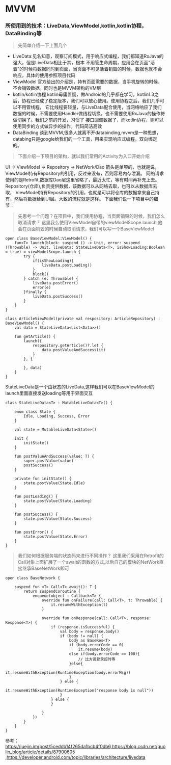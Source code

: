 # MVVM
### 所使用到的技术：LiveData,ViewModel,kotlin,kotlin协程，DataBinding等
> 先简单介绍一下上面几个
* LiveData:见名知意，观察订阅模式，用于响应式编程，我们都知道RxJava的强大，但是LiveData相比于其，根本
不用管生命周期，应用会在页面"活着"的时候将数据同时到页面，当页面不可见活着销毁的时候，数据也就不会响应，具体的使用参照项目代码
* ViewModel
官方给出的介绍是，持有页面需要的数据，当手机旋转的时候，不会销毁数据。同时也是MVVM架构的VM层
* kotlin/kotlin协程
kotlin毋庸置疑，做Android的几乎都在学习，kotlin1.3之后，协程已经成了稳定版本，我们可以放心使用。使用协程之后，我们几乎可以不用管线程，
它比线程要轻量，与LiveData配合使用，当网络响应了我们数据的时候，不需要使用Handler做线程切换，也不需要使用RxJava的操作符做切换了。我们之前的开发，习惯了
接口回调数据了，而kotlin协程，则可以使用同步的方式做异步的操作，代码简洁高效
* DataBinding
谈到MVVM,很多人就离不开databinding,mvvm是一种思想，databing只是google给我们的一个工具，用来实现响应式编程，双向绑定的。

> 下面介绍一下项目的架构，就以我们常用的Activity为入口开始介绍

UI -> ViewModel -> Repository -> NetWork/Dao
箭头是单项的，也就是说，ViewModel持有Repository的引用，反过来没有，否则容易内存泄漏。
网络请求使用的是Retrofit,数据库Dao层这里省略了，最近太忙，等有时间再补充上去。Repository(仓库),负责提供数据，该数据可以从网络去取，也可以从数据库去取，
ViewModel持有Repository的引用，也就是可以将仓库的数据拿来自己持有，然后将数据给到UI层。大致的流程就是这样。
下面我们说一下项目中的细节：
> 先思考一个问题？在项目中，我们使用协程，当页面销毁的时候，我们怎么取消请求？
这里我么使用ViewModel自带的viewModelScope.launch,他会在页面销毁的时候自动取消请求，我们可以写一个BaseViewModel
```
open class BaseViewModel:ViewModel() {
    fun<T> launch(block: suspend () -> Unit, error: suspend (Throwable) -> Unit, liveData: StateLiveData<T>, isShowLoading:Boolean = true) = viewModelScope.launch {
        try {
            if(isShowLoading){
                liveData.postLoading()
            }
            block()
        } catch (e: Throwable) {
            liveData.postError()
            error(e)
        }finally {
            liveData.postSuccess()
        }
    }
}

class ArticleViewModel(private val respository: ArticleRepository) : BaseViewModel() {
    val data = StateLiveData<List<Data>>()

    fun getArticle() {
        launch({
            respository.getArticle()?.let {
                data.postValueAndSuccess(it)
            }
        }, {

        }, data)
    }
}

```
StateLiveData是一个由状态的LiveData,这样我们可以在BaseViewModel的launch里面直接发送loading等用于界面交互
```
class StateLiveData<T> : MutableLiveData<T>() {

    enum class State {
        Idle, Loading, Success, Error
    }

    val state = MutableLiveData<State>()

    init {
        initState()
    }

    fun postValueAndSuccess(value: T) {
        super.postValue(value)
        postSuccess()
    }

    private fun initState() {
        state.postValue(State.Idle)
    }

    fun postLoading() {
        state.postValue(State.Loading)
    }

    fun postSuccess() {
        state.postValue(State.Success)
    }

    fun postError() {
        state.postValue(State.Error)
    }
}
```

> 我们如何根据服务端的状态码来进行不同操作？
这里我们采用在Retrofit的Call对象上面扩展了一个await的函数的方式,以后自己的模块的NetWork直接继承BaseNetWork即可
```
open class BaseNetwork {

    suspend fun <T> Call<T>.await(): T {
        return suspendCoroutine {
            enqueue(object : Callback<T> {
                override fun onFailure(call: Call<T>, t: Throwable) {
                    it.resumeWithException(t)
                }

                override fun onResponse(call: Call<T>, response: Response<T>) {
                    if (response.isSuccessful) {
                        val body = response.body()
                        if (body != null) {
                            body as BaseRes<T>
                            if (body.errorCode == 0)
                                it.resume(body)
                            else if(body.errorCode == 100){
                                // 比方说登录超时等
                            }else{
                                it.resumeWithException(RuntimeException(body.errorMsg))
                            }
                        } else {
                            it.resumeWithException(RuntimeException("response body is null"))
                        }
                    } else {
                    }

                }
            })
        }
    }
}
```

参考：https://juejin.im/post/5ceddb14f265da1bcb4f0db6,https://blog.csdn.net/guolin_blog/article/details/87900605
,https://developer.android.com/topic/libraries/architecture/livedata



